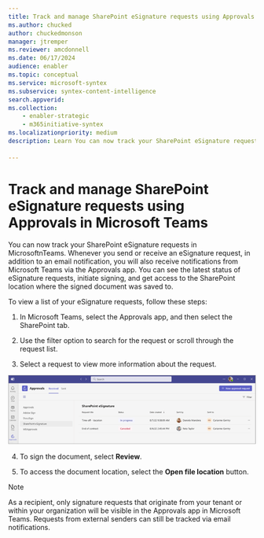 ```yaml
---
title: Track and manage SharePoint eSignature requests using Approvals in Microsoft Teams
ms.author: chucked
author: chuckedmonson
manager: jtremper
ms.reviewer: amcdonnell
ms.date: 06/17/2024
audience: enabler
ms.topic: conceptual
ms.service: microsoft-syntex
ms.subservice: syntex-content-intelligence
search.appverid: 
ms.collection: 
    - enabler-strategic
    - m365initiative-syntex
ms.localizationpriority: medium
description: Learn You can now track your SharePoint eSignature requests in Microsoft Teams. 

---
```


# Track and manage SharePoint eSignature requests using Approvals in Microsoft Teams

You can now track your SharePoint eSignature requests in MicrosoftnTeams. Whenever you send or receive an eSignature request, in addition to an email notification, you will also receive notifications from Microsoft Teams via the Approvals app. You can see the latest status of eSignature requests, initiate signing, and get access to the SharePoint location where the signed document was saved to.

To view a list of your eSignature requests, follow these steps:

1. In Microsoft Teams, select the Approvals app, and then select the SharePoint tab.

2. Use the filter option to search for the request or scroll through the request list.

3. Select a request to view more information about the request.

![Screenshot showing the esignature request list in the Approvals app.](../media/content-understanding/esignature-approvals-request-list.png)

4. To sign the document, select **Review**.  



5. To access the document location, select the **Open file location** button.



> [!NOTE]
> As a recipient, only signature requests that originate from your tenant or within your organization will be visible in the Approvals app in Microsoft Teams. Requests from external senders can still be tracked via email notifications.  

